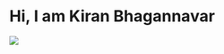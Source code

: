 <h1 align="left">Hi, I am Kiran Bhagannavar</h1>
<p align="left">
<a href="https://github.com/ryo-ma/github-profile-trophy">
<img src="https://github-profile-trophy.vercel.app/?username=kiranbhagannavar"></a>
</p>
